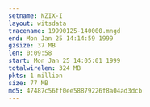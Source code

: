 ```yaml
---
setname: NZIX-I
layout: witsdata
tracename: 19990125-140000.mngd
end: Mon Jan 25 14:14:59 1999
gzsize: 37 MB
len: 0:09:58
start: Mon Jan 25 14:05:01 1999
totalwirelen: 324 MB
pkts: 1 million
size: 77 MB
md5: 47487c56ff0ee58879226f8a04ad3dcb
---
```

